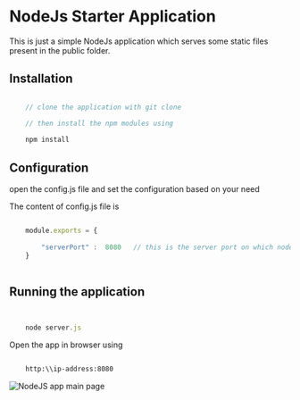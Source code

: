 #  NodeJs Starter Application

This is just a simple NodeJs application which serves some static files present in the public folder.


## Installation

```javascript

    // clone the application with git clone

    // then install the npm modules using
     
    npm install


```

## Configuration

open the config.js file and set the configuration based on your need

The content of config.js file is


```javascript

    module.exports = {
    
        "serverPort" :  8080   // this is the server port on which node application will start
    }
    

```


## Running the application


```javascript


    node server.js


```

Open the app in browser using


```bash

    http:\\ip-address:8080

```

![NodeJS app main page](https://github.com/self-tuts/nodejs-starter-application/blob/master/img/image.PNG)

